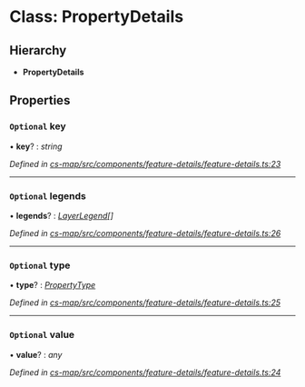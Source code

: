 # Class: PropertyDetails

## Hierarchy

* **PropertyDetails**

## Properties

### `Optional` key

• **key**? : *string*

*Defined in [cs-map/src/components/feature-details/feature-details.ts:23](https://github.com/TNOCS/csnext/blob/ec6e73e4/packages/cs-map/src/components/feature-details/feature-details.ts#L23)*

___

### `Optional` legends

• **legends**? : *[LayerLegend](../interfaces/_cs_map_src_classes_layer_legend_.layerlegend.md)[]*

*Defined in [cs-map/src/components/feature-details/feature-details.ts:26](https://github.com/TNOCS/csnext/blob/ec6e73e4/packages/cs-map/src/components/feature-details/feature-details.ts#L26)*

___

### `Optional` type

• **type**? : *[PropertyType](_cs_map_src_classes_feature_type_.propertytype.md)*

*Defined in [cs-map/src/components/feature-details/feature-details.ts:25](https://github.com/TNOCS/csnext/blob/ec6e73e4/packages/cs-map/src/components/feature-details/feature-details.ts#L25)*

___

### `Optional` value

• **value**? : *any*

*Defined in [cs-map/src/components/feature-details/feature-details.ts:24](https://github.com/TNOCS/csnext/blob/ec6e73e4/packages/cs-map/src/components/feature-details/feature-details.ts#L24)*
